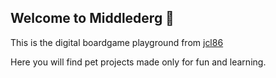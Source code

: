 ## Welcome to Middlederg 👋

This is the digital boardgame playground from [jcl86](https://github.com/jcl86)

Here you will find pet projects made only for fun and learning.
